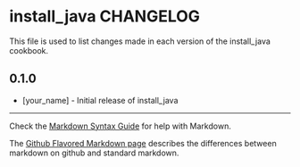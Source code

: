 install_java CHANGELOG
======================

This file is used to list changes made in each version of the install_java cookbook.

0.1.0
-----
- [your_name] - Initial release of install_java

- - -
Check the [Markdown Syntax Guide](http://daringfireball.net/projects/markdown/syntax) for help with Markdown.

The [Github Flavored Markdown page](http://github.github.com/github-flavored-markdown/) describes the differences between markdown on github and standard markdown.
